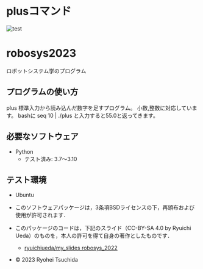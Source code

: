 # plusコマンド
![test](https://github.com/ryoheitsuchida/robosys2023/actions/workflows/test.yml/badge.svg)

# robosys2023
ロボットシステム学のプログラム

## プログラムの使い方
plus
標準入力から読み込んだ数字を足すプログラム。
小数,整数に対応しています。
bashに
seq 10 | ./plus
と入力すると55.0と返ってきます。

## 必要なソフトウェア
* Python
  * テスト済み: 3.7〜3.10

## テスト環境
* Ubuntu

* このソフトウェアパッケージは，3条項BSDライセンスの下，再頒布および使用が許可されます．
* このパッケージのコードは，下記のスライド（CC-BY-SA 4.0 by Ryuichi Ueda）のものを，本人の許可を得て自身の著作としたものです．
    * [ryuichiueda/my_slides robosys_2022](https://github.com/ryuichiueda/my_slides/tree/master/robosys_2022)
* © 2023 Ryohei Tsuchida
